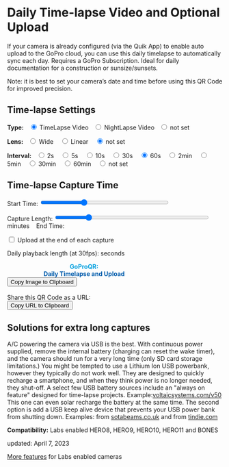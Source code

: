 # Daily Time-lapse Video and Optional Upload

<script src="../../jquery.min.js"></script>
<script src="../../qrcodeborder.js"></script>
<script src="../../html2canvas.min.js"></script>
<style>
        #qrcode{
            width: 100%;
        }
        div{
            width: 100%;
            display: inline-block;
        }
</style>

If your camera is already configured (via the Quik App) to enable auto upload to the GoPro cloud, you can use this daily timelapse to automatically sync each day. Requires a GoPro Subscription. Ideal for daily documentation for a construction or sunsize/sunsets.

Note: it is best to set your camera’s date and time before using this QR Code for improved precision.

## Time-lapse Settings

<b>Type:</b>&nbsp;&nbsp;
  <input type="radio" id="nltlv1" name="nltlv" value="mT" checked> <label for="nltlv1">TimeLapse Video</label>&nbsp;&nbsp;
  <input type="radio" id="nltlv2" name="nltlv" value="mNL"> <label for="nltlv2">NightLapse Video</label>&nbsp;&nbsp;
  <input type="radio" id="nltlv3" name="nltlv" value=""> <label for="nltlv3">not set</label>
 
<b>Lens:</b>&nbsp;&nbsp;
  <input type="radio" id="tlvf1" name="tlvf" value="fW"> <label for="tlvf1">Wide </label>&nbsp;&nbsp;
  <input type="radio" id="tlvf2" name="tlvf" value="fL"> <label for="tlvf2">Linear </label>&nbsp;&nbsp;
  <input type="radio" id="tlvf3" name="tlvf" value="" checked> <label for="tlvf3">not set</label>
 
<b>Interval:</b>&nbsp;&nbsp;
  <input type="radio" id="fpslapse1" name="fpslapse" value="p.2">  <label for="fpslapse1">2s  </label>&nbsp;&nbsp;
  <input type="radio" id="fpslapse2" name="fpslapse" value="p.5">  <label for="fpslapse2">5s  </label>&nbsp;&nbsp;
  <input type="radio" id="fpslapse3" name="fpslapse" value="p.10"> <label for="fpslapse3">10s </label>&nbsp;&nbsp;
  <input type="radio" id="fpslapse4" name="fpslapse" value="p.30"> <label for="fpslapse4">30s </label>&nbsp;&nbsp;
  <input type="radio" id="fpslapse5" name="fpslapse" value="p.60" checked> <label for="fpslapse5">60s </label>&nbsp;&nbsp;
  <input type="radio" id="fpslapse6" name="fpslapse" value="p.120" > <label for="fpslapse6">2min </label>&nbsp;&nbsp;
  <input type="radio" id="fpslapse7" name="fpslapse" value="p.300" > <label for="fpslapse7">5min </label>&nbsp;&nbsp;
  <input type="radio" id="fpslapse8" name="fpslapse" value="p.1800"> <label for="fpslapse8">30min </label>&nbsp;&nbsp;
  <input type="radio" id="fpslapse9" name="fpslapse" value="p.3600"> <label for="fpslapse9">60min </label>&nbsp;&nbsp;
  <input type="radio" id="fpslapse9" name="fpslapse" value=""> <label for="fpslapse10">not set </label>
 
## Time-lapse Capture Time

Start Time: <input type="range" style="width: 300px;" id="tlstrt" name="tlstrt" min="1" max="143" value="48"><label for="tlstrt"></label> <b id="starttext"></b>

Capture Length: <input type="range" style="width: 360px;" id="tlend" name="tlend" min="1" max="1420" value="292"><label for="tlend"></label> <b id="lentext"></b> minutes &nbsp;&nbsp; End Time: <b id="endtext"></b>

<input type="checkbox" id="upld" name="upld"> 
<label for="upld">Upload at the end of each capture</label><br>

Daily playback length (at 30fps): <b id="length"></b> seconds
 
<div id="qrcode_txt" style="width: 360px">
  <center>
  <div id="qrcode"></div><br>
  <b><font color="#009FDF">GoProQR:</font></b> <em id="qrtext"></em><br>
  <b><font color="#005CAC">Daily Timelapse and Upload</font></b>
  </center>
</div>
<button id="copyImg">Copy Image to Clipboard</button>
<br>
<br>
Share this QR Code as a URL: <small id="urltext"></small><br>
<button id="copyBtn">Copy URL to Clipboard</button>
      
## Solutions for extra long captures

A/C powering the camera via USB is the best. With continuous power supplied, remove the internal battery (charging can reset the wake timer), and the camera should run for a very long time (only SD card storage limitations.) You might be tempted to use a Lithium Ion USB powerbank, however they typically do not work well. They are designed to quickly recharge a smartphone, and when they think power is no longer needed, they shut-off. A select few USB battery sources include an "always on feature" designed for time-lapse projects. Example:[voltaicsystems.com/v50](https://voltaicsystems.com/v50/) This one can even solar recharge the battery at the same time. The second option is add a USB keep alive device that prevents your USB power bank from shutting down. Examples: from [sotabeams.co.uk](https://www.sotabeams.co.uk/usb-battery-pack-keep-alive-load/) and from [tindie.com](https://www.tindie.com/products/overz/smart-power-bank-keep-alive/)
	
**Compatibility:** Labs enabled HERO8, HERO9, HERO10, HERO11 and BONES 

updated: April 7, 2023

[More features](..) for Labs enabled cameras

<script>
var once = true;
var qrcode;
var cmd = "mPdP!60SQ!1R";
var clipcopy = "";
var lasttimecmd = "";
var changed = false;

function makeQR() 
{	
  if(once === true)
  {
    qrcode = new QRCode(document.getElementById("qrcode"), 
    {
      text : "!oMBURN=\"\"",
      width : 360,
      height : 360,
      correctLevel : QRCode.CorrectLevel.M
    });
    once = false;
  }
}

function checkTime(i) {
    if (i < 10) {i = "0" + i;}  // add zero in front of numbers < 10
    return i;
}

function pad(num, size) {
    var s = num+"";
    while (s.length < size) s = "0" + s;
    return s;
}


function dcmd(cmd, id) {
    var x;
	if(document.getElementById(id) !== null)
	{
		x = document.getElementById(id).checked;
		if( x === true)
			cmd = cmd + document.getElementById(id).value;
	}
	else
	{
		for (i = 1; i < 15; i++) { 
			var newid = id+i;
			if(document.getElementById(newid) !== null)
			{
				x = document.getElementById(newid).checked;
				if( x === true)
					cmd = cmd + document.getElementById(newid).value;
			}
		}
	}
	return cmd;
}


function dval(id) {
    var x;
	var val = "";
	{
		for (i = 1; i < 15; i++) { 
			var newid = id+i;
			if(document.getElementById(newid) !== null)
			{
				x = document.getElementById(newid).checked;
				if( x === true)
					val = document.getElementById(newid).value;
			}
		}
	}
	return val;
}




function timeLoop()
{
  if(document.getElementById("tlstrt") !== null)
  {
	var start = parseInt(document.getElementById("tlstrt").value);
	var startmins = start*10;
	var caplen = parseInt(document.getElementById("tlend").value);
	caplen = Math.trunc(caplen*caplen/1420);
	if(caplen < 1) caplen = 1;
	var endmins = startmins + caplen;
	if(endmins >= 1440)
		endmins -= 1440;
		
	var starthourstime = Math.trunc(startmins / 60);
	var startminstime = startmins - starthourstime * 60;	
	
	var endhourstime = Math.trunc(endmins / 60);
	var endminstime = endmins - endhourstime * 60;
		
	var stxt = pad(starthourstime, 2) + ":" + pad(startminstime, 2);
	var etxt = pad(endhourstime, 2) + ":" + pad(endminstime, 2);
	
	document.getElementById("starttext").innerHTML = stxt;
	document.getElementById("endtext").innerHTML = etxt;
	document.getElementById("lentext").innerHTML = caplen;
	
	var spftxt = dval("fpslapse");
	var spf = spftxt.slice(2);
	var fsecs = ((caplen*60) / parseInt(spf)) / 30;	
	var secs10 =  fsecs * 10;
	var secs = Math.trunc(secs10) / 10;

	if(spf == "")
		document.getElementById("length").innerHTML = "unknown";
	else
		document.getElementById("length").innerHTML = secs;
		
	

	cmd = "";
	cmd = dcmd(cmd,"nltlv");
	cmd = dcmd(cmd,"tlvf");
	cmd = dcmd(cmd,"fpslapse");
	
	cmd = "!" + stxt + "N" + cmd + "!S!" + caplen*60 + "E";
	
	if(document.getElementById("upld") !== null)
	{
		if(document.getElementById("upld").checked === true)
		{
			cmd = cmd + "!U";
		}
	}
	cmd = cmd + "!1R";
  }
  
  qrcode.clear(); 
  qrcode.makeCode(cmd);
  
  
  if(cmd != lasttimecmd)
  {
	changed = true;
	lasttimecmd = cmd;
  }
	
  if(changed === true)
  {
	document.getElementById("qrtext").innerHTML = cmd;
	clipcopy = "https://gopro.github.io/labs/control/set/?cmd=" + cmd + "&title=Daily%20Timelapse%20and%20Upload";
	document.getElementById("urltext").innerHTML = clipcopy;
	changed = false;
  }
  
  var t = setTimeout(timeLoop, 100);
}

function myReloadFunction() {
  location.reload();
}


async function copyImageToClipboard() {
    html2canvas(document.querySelector("#qrcode_txt")).then(canvas => canvas.toBlob(blob => navigator.clipboard.write([new ClipboardItem({'image/png': blob})])));
}
async function copyTextToClipboard(text) {
	try {
		await navigator.clipboard.writeText(text);
	} catch(err) {
		alert('Error in copying text: ', err);
	}
}

function setupButtons() {	
    document.getElementById("copyBtn").onclick = function() { 
        copyTextToClipboard(clipcopy);
	};
    document.getElementById("copyImg").onclick = function() { 
        copyImageToClipboard();
	};
}

makeQR();
setupButtons();
timeLoop();

</script>
